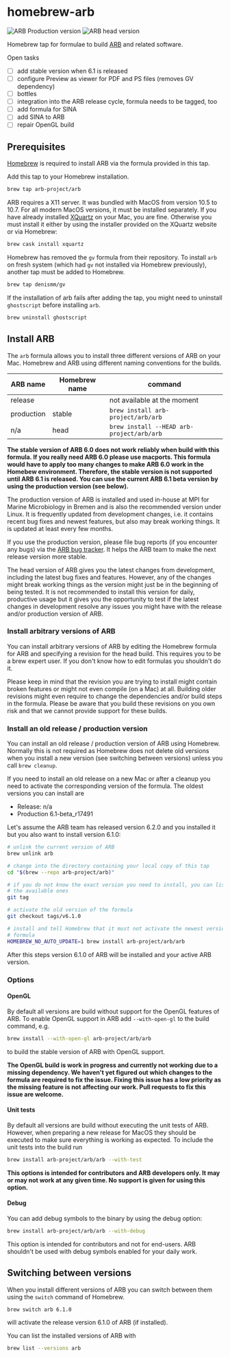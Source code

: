# homebrew-arb

![ARB Production version](https://github.com/arb-project/homebrew-arb/workflows/ARB%20Production/badge.svg)
![ARB head version](https://github.com/arb-project/homebrew-arb/workflows/ARB%20head/badge.svg)

Homebrew tap for formulae to build [ARB](http://www.arb-home.de) and related
software.

Open tasks

- [ ] add stable version when 6.1 is released
- [ ] configure Preview as viewer for PDF and PS files (removes GV dependency)
- [ ] bottles
- [ ] integration into the ARB release cycle, formula needs to be tagged, too
- [ ] add formula for SINA
- [ ] add SINA to ARB
- [ ] repair OpenGL build

## Prerequisites

[Homebrew](https://brew.sh) is required to install ARB via the formula provided
in this tap.

Add this tap to your Homebrew installation.

```bash
brew tap arb-project/arb
```

ARB requires a X11 server. It was bundled with MacOS from version 10.5 to 10.7.
For all modern MacOS versions, it must be installed separately. If you have
already installed [XQuartz](https://www.xquartz.org) on your Mac, you are fine.
Otherwise you must install it either by using the installer provided on the
XQuartz website or via Homebrew:

```bash
brew cask install xquartz
```

Homebrew has removed the `gv` formula from their repository. To install `arb`
on fresh system (which had `gv` not installed via Homebrew previously), another
tap must be added to Homebrew.

```bash
brew tap denismm/gv
```

If the installation of arb fails after adding the tap, you might need to
uninstall `ghostscript` before installing `arb`.

```bash
brew uninstall ghostscript
```

## Install ARB

The `arb` formula allows you to install three different versions of ARB on your
Mac. Homebrew and ARB using different naming conventions for the builds.

| ARB name   | Homebrew name | command                                   |
| ---------- | ------------- | ----------------------------------------- |
| release    |               | not available at the moment               |
| production | stable        | `brew install arb-project/arb/arb`        |
| n/a        | head          | `brew install --HEAD arb-project/arb/arb` |

**The stable version of ARB 6.0 does not work reliably when build with this
formula. If you really need ARB 6.0 please use macports. This formula would have
to apply too many changes to make ARB 6.0 work in the Homebew environment.
Therefore, the stable version is not supported until ARB 6.1 is released. You
can use the current ARB 6.1 beta version by using the production version (see
below).**

The production version of ARB is installed and used in-house at MPI for
Marine Microbiology in Bremen and is also the recommended version under Linux.
It is frequently updated from development changes, i.e. it contains recent bug
fixes and newest features, but also may break working things. It is updated at
least every few months.

If you use the production version, please file bug reports (if you encounter any
bugs) via the [ARB bug tracker](http://bugs.arb-home.de/wiki/BugReport). It
helps the ARB team to make the next release version more stable.

The head version of ARB gives you the latest changes from development, including
the latest bug fixes and features. However, any of the changes might break
working things as the version might just be in the beginning of being tested. It
is not recommended to install this version for daily, productive usage but it
gives you the opportunity to test if the latest changes in development resolve
any issues you might have with the release and/or production version of ARB.

### Install arbitrary versions of ARB

You can install arbitrary versions of ARB by editing the Homebrew formula for
ARB and specifying a revision for the head build. This requires you to be a
brew expert user. If you don't know how to edit formulas you shouldn't do it.

Please keep in mind that the revision you are trying to install might contain
broken features or might not even compile (on a Mac) at all. Building older
revisions might even require to change the dependencies and/or build steps in
the formula. Please be aware that you build these revisions on you own risk and
that we cannot provide support for these builds.

### Install an old release / production version

You can install an old release / production version of ARB using Homebrew.
Normally this is not required as Homebrew does not delete old versions when you
install a new version (see switching between versions) unless you call
`brew cleanup`.

If you need to install an old release on a new Mac or after a cleanup you need
to activate the corresponding version of the formula. The oldest versions you
can install are

- Release: n/a
- Production 6.1-beta_r17491

Let's assume the ARB team has released version 6.2.0 and you installed it but
you also want to install version 6.1.0:

```bash
# unlink the current version of ARB
brew unlink arb

# change into the directory containing your local copy of this tap
cd "$(brew --repo arb-project/arb)"

# if you do not know the exact version you need to install, you can list
# the available ones
git tag

# activate the old version of the formula
git checkout tags/v6.1.0

# install and tell Homebrew that it must not activate the newest version of the
# formula
HOMEBREW_NO_AUTO_UPDATE=1 brew install arb-project/arb/arb
```

After this steps version 6.1.0 of ARB will be installed and your active ARB
version.

### Options

#### OpenGL

By default all versions are build without support for the OpenGL features of
ARB. To enable OpenGL support in ARB add `--with-open-gl` to the build command,
e.g.

```bash
brew install --with-open-gl arb-project/arb/arb
```

to build the stable version of ARB with OpenGL support.

**The OpenGL build is work in progress and currently not working due
to a missing dependency. We haven't yet figured out which changes to the
formula are required to fix the issue. Fixing this issue has a low priority as
the missing feature is not affecting our work. Pull requests to fix this issue
are welcome.**

#### Unit tests

By default all versions are build without executing the unit tests of ARB.
However, when preparing a new release for MacOS they should be executed to make
sure everything is working as expected. To include the unit tests into the build
run

```bash
brew install arb-project/arb/arb --with-test
```

**This options is intended for contributors and ARB developers only. It may or
may not work at any given time. No support is given for using this option.**

#### Debug

You can add debug symbols to the binary by using the debug option:

```bash
brew install arb-project/arb/arb --with-debug
```

This option is intended for contributors and not for end-users. ARB shouldn't be
used with debug symbols enabled for your daily work.

## Switching between versions

When you install different versions of ARB you can switch between them using
the `switch` command of Homebrew.

```bash
brew switch arb 6.1.0
```

will activate the release version 6.1.0 of ARB (if installed).

You can list the installed versions of ARB with

```bash
brew list --versions arb
```
